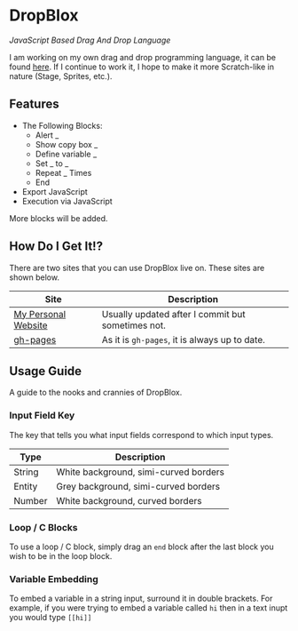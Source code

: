 # DropBlox
*JavaScript Based Drag And Drop Language*

I am working on my own drag and drop programming language, it can be found [here](http://www.ianmorrill.com/dropblox). If I continue to work it, I hope to make it more Scratch-like in nature (Stage, Sprites, etc.).

## Features
- The Following Blocks:
  - Alert _
  - Show copy box _
  - Define variable _
  - Set _ to _
  - Repeat _ Times
  - End
- Export JavaScript
- Execution via JavaScript

More blocks will be added.

## How Do I Get It!?
There are two sites that you can use DropBlox live on. These sites are shown below.

Site | Description
--- | ---
[My Personal Website](http://www.ianmorrill.com/dropblox) | Usually updated after I commit but sometimes not.
[gh-pages](http://iwotastic.github.io/DropBlox) | As it is `gh-pages`, it is always up to date.

## Usage Guide
A guide to the nooks and crannies of DropBlox.

### Input Field Key
The key that tells you what input fields correspond to which input types.

Type | Description
--- | ---
String | White background, simi-curved borders
Entity | Grey background, simi-curved borders
Number | White background, curved borders

### Loop / C Blocks
To use a loop / C block, simply drag an `end` block after the last block you wish to be in the loop block.

### Variable Embedding
To embed a variable in a string input, surround it in double brackets. For example, if you were trying to embed a variable called `hi` then in a text inupt you would type `[[hi]]`
